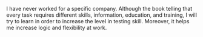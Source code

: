 I have never worked for a specific company. 
Although the book telling that every task requires different 
skills, information, education, and training, I will try to learn in order to increase 
the level in testing skill. Moreover, it helps me increase logic and flexibility at work.
